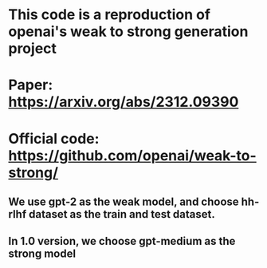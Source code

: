 # This code is a reproduction of openai's weak to strong generation project

# Paper: https://arxiv.org/abs/2312.09390
# Official code: https://github.com/openai/weak-to-strong/

## We use gpt-2 as the weak model, and choose hh-rlhf dataset as the train and test dataset.
## In 1.0 version, we choose gpt-medium as the strong model
